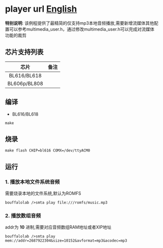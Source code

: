 # player url [English](README.md)

**特别说明**: 该例程提供了最精简的仅支持mp3本地音频播放,需要新增流媒体其他配置可以参考multimedia_user.h，通过修改multimedia_user.h可以完成对流媒体功能的裁剪

## 芯片支持列表

|      芯片        | 备注    |
|:----------------:|:------:|
|BL616/BL618       |        |
|BL606p/BL808      |        |

## 编译

- BL616/BL618

```
make
```

## 烧录

```
make flash CHIP=bl616 COMX=/dev/ttyACM0
```

## 运行

### 1. 播放本地文件系统音频

需要烧录本地的文件系统,默认为ROMFS

```
bouffalolab />smta play file:///romfs/music.mp3
```

### 2. 播放数组音频

addr为 **10** 进制,需要对应音频数组RAM地址或者XIP地址

```
bouffalolab />smta play mem://addr=2687922304&size=10152&avformat=mp3&acodec=mp3
```
